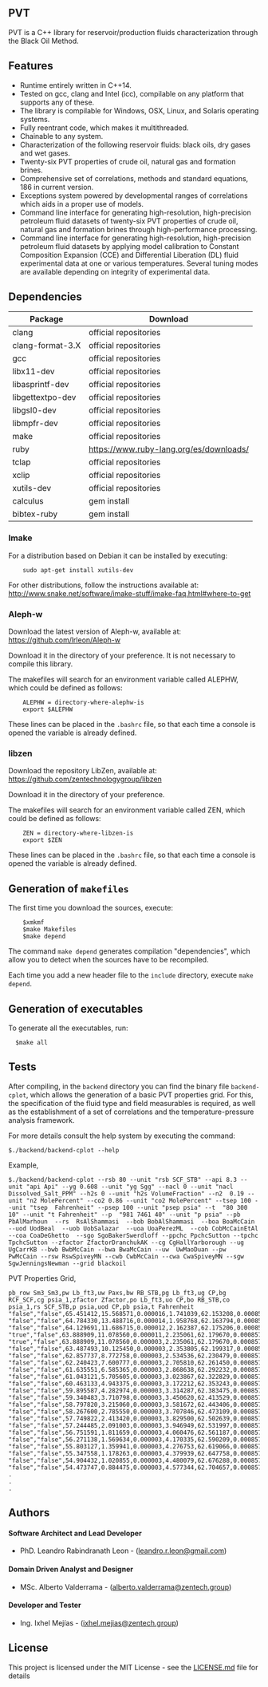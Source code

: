 ## PVT
PVT is a C++ library for reservoir/production fluids characterization through the Black Oil Method.

## Features
* Runtime entirely written in C++14.
* Tested on gcc, clang and Intel (icc), compilable on any platform that supports any of these.
* The library is compilable for Windows, OSX, Linux, and Solaris operating systems.
* Fully reentrant code, which makes it multithreaded.
* Chainable to any system.
* Characterization of the following reservoir fluids: black oils, dry gases and wet gases. 
* Twenty-six PVT properties of crude oil, natural gas and formation brines.
* Comprehensive set of correlations, methods and standard equations, 186 in current version.
* Exceptions system powered by developmental ranges of correlations which aids in a proper use of models.
* Command line interface for generating high-resolution, high-precision petroleum fluid datasets of twenty-six PVT properties of crude oil, natural gas and formation brines through high-performance processing.
* Command line interface for generating high-resolution, high-precision petroleum fluid datasets by applying model calibration to Constant  Composition Expansion (CCE) and Differential Liberation (DL) fluid experimental data at one or various temperatures. Several tuning modes are available depending on integrity of experimental data.



## Dependencies 

| Package |  Download |
| ------------- | ------------- |
| clang | official repositories |
| clang-format-3.X | official repositories |
| gcc |  official repositories |
| libx11-dev  | official repositories |
| libasprintf-dev |  official repositories |
| libgettextpo-dev  | official repositories |
| libgsl0-dev  | official repositories |
| libmpfr-dev  | official repositories |
| make | official repositories |
| ruby | https://www.ruby-lang.org/es/downloads/ |
| tclap | official repositories |
| xclip | official repositories |
| xutils-dev  | official repositories |
| calculus | gem install |
| bibtex-ruby | gem install |

### Imake

For a distribution based on Debian it can be installed by executing:
```
	sudo apt-get install xutils-dev
```
	
For other distributions, follow the instructions available at: http://www.snake.net/software/imake-stuff/imake-faq.html#where-to-get


### Aleph-w

Download the latest version of Aleph-w, available at: https://github.com/lrleon/Aleph-w

Download it in the directory of your preference. It is not necessary to compile this library. 

The makefiles will search for an environment variable called ALEPHW, which could be defined as follows:
```
	ALEPHW = directory-where-alephw-is
	export $ALEPHW
```
  
These lines can be placed in the `.bashrc` file, so that each time a console is opened the variable is already defined.

### libzen

Download the repository LibZen, available at: https://github.com/zentechnologygroup/libzen

Download it in the directory of your preference.

The makefiles will search for an environment variable called ZEN, which could be defined as follows:

```
	ZEN = directory-where-libzen-is
	export $ZEN
```
  
These lines can be placed in the `.bashrc` file, so that each time a console is opened the variable is already defined.


## Generation of `makefiles`

The first time you download the sources, execute:

```
	$xmkmf
	$make Makefiles
	$make depend
```

The command `make depend` generates compilation "dependencies", which allow you to detect when the sources have to be recompiled.

Each time you add a new header file to the `include` directory, execute `make depend`.

## Generation of executables

To generate all the executables, run:


```
  $make all
```


## Tests

After compiling, in the `backend` directory you can find the binary file `backend-cplot`, which allows the generation of a basic PVT properties grid. For this, the specification of the fluid type and field measurables is required, as well as the establishment of a set of correlations and the temperature-pressure analysis framework. 


For more details consult the help system by executing the command:
```
$./backend/backend-cplot --help
```

Example,
```
$./backend/backend-cplot --rsb 80 --unit "rsb SCF_STB" --api 8.3 --unit "api Api" --yg 0.608 --unit "yg Sgg" --nacl 0 --unit "nacl Dissolved_Salt_PPM" --h2s 0 --unit "h2s VolumeFraction" --n2  0.19 --unit "n2 MolePercent" --co2 0.86 --unit "co2 MolePercent" --tsep 100 --unit "tsep  Fahrenheit" --psep 100 --unit "psep psia" --t  "80 300 10" --unit "t Fahrenheit" --p  "981 7461 40" --unit "p psia" --pb  PbAlMarhoun  --rs  RsAlShammasi  --bob BobAlShammasi  --boa BoaMcCain  --uod UodBeal  --uob UobSalazar  --uoa UoaPerezML  --cob CobMcCainEtAl --coa CoaDeGhetto  --sgo SgoBakerSwerdloff --ppchc PpchcSutton --tpchc TpchcSutton --zfactor ZfactorDranchukAK --cg CgHallYarborough --ug UgCarrKB --bwb BwbMcCain --bwa BwaMcCain --uw  UwMaoDuan --pw  PwMcCain --rsw RswSpiveyMN --cwb CwbMcCain --cwa CwaSpiveyMN --sgw SgwJenningsNewman --grid blackoil   
```
PVT Properties Grid,

```
pb_row Sm3_Sm3,pw Lb_ft3,uw Paxs,bw RB_STB,pg Lb_ft3,ug CP,bg RCF_SCF,cg psia_1,zfactor Zfactor,po Lb_ft3,uo CP,bo RB_STB,co psia_1,rs SCF_STB,p psia,uod CP,pb psia,t Fahrenheit
"false","false",65.451412,15.568571,0.000016,1.741039,62.153208,0.000857,1.003456,3.412440,0.012560,0.013604,0.001142,0.874466,61.680502,9614.734060,1.033326,0.000123,77.969343,981.000000,1132853.078396,1375.228097,80.000000
"false","false",64.784330,13.488716,0.000014,1.958768,62.163794,0.000857,1.003285,4.074542,0.013143,0.011394,0.000987,0.856410,61.658756,8108.359538,1.033962,0.000098,80.000000,1147.153846,1132853.078396,1375.228097,80.000000
"false","false",64.129691,11.686715,0.000012,2.162387,62.175206,0.000857,1.003101,4.755778,0.013737,0.009761,0.000867,0.840009,61.658756,6867.098854,1.033962,0.000081,80.000000,1313.307692,1132853.078396,1375.228097,80.000000
"true","false",63.888909,11.078560,0.000011,2.235061,62.179670,0.000857,1.003029,5.013585,0.013961,0.009260,0.000829,0.834383,61.658756,6454.782447,1.033962,0.000076,80.000000,1375.228097,1132853.078396,1375.228097,80.000000
"true","false",63.888909,11.078560,0.000003,2.235061,62.179670,0.000857,1.003029,,,,,,61.658756,6454.782447,1.033962,0.000000,80.000000,1375.228097,1132853.078396,1375.228097,80.000000
"false","false",63.487493,10.125450,0.000003,2.353805,62.199317,0.000857,1.002712,,,,,,61.658756,6668.801460,1.033962,0.000000,80.000000,1479.461538,1132853.078396,1375.228097,80.000000
"false","false",62.857737,8.772758,0.000003,2.534536,62.230479,0.000857,1.002210,,,,,,61.658756,7009.959552,1.033962,0.000000,80.000000,1645.615385,1132853.078396,1375.228097,80.000000
"false","false",62.240423,7.600777,0.000003,2.705810,62.261450,0.000857,1.001711,,,,,,61.658756,7351.117644,1.033962,0.000000,80.000000,1811.769231,1132853.078396,1375.228097,80.000000
"false","false",61.635551,6.585365,0.000003,2.868638,62.292232,0.000857,1.001216,,,,,,61.658756,7692.275737,1.033962,0.000000,80.000000,1977.923077,1132853.078396,1375.228097,80.000000
"false","false",61.043121,5.705605,0.000003,3.023867,62.322829,0.000857,1.000725,,,,,,61.658756,8033.433829,1.033962,0.000000,80.000000,2144.076923,1132853.078396,1375.228097,80.000000
"false","false",60.463133,4.943375,0.000003,3.172212,62.353243,0.000857,1.000237,,,,,,61.658756,8374.591921,1.033962,0.000000,80.000000,2310.230769,1132853.078396,1375.228097,80.000000
"false","false",59.895587,4.282974,0.000003,3.314287,62.383475,0.000857,0.999752,,,,,,61.658756,8715.750014,1.033962,0.000000,80.000000,2476.384615,1132853.078396,1375.228097,80.000000
"false","false",59.340483,3.710798,0.000003,3.450620,62.413529,0.000857,0.999271,,,,,,61.658756,9056.908106,1.033962,0.000000,80.000000,2642.538462,1132853.078396,1375.228097,80.000000
"false","false",58.797820,3.215060,0.000003,3.581672,62.443406,0.000857,0.998792,,,,,,61.658756,9398.066198,1.033962,0.000000,80.000000,2808.692308,1132853.078396,1375.228097,80.000000
"false","false",58.267600,2.785550,0.000003,3.707846,62.473109,0.000857,0.998318,,,,,,61.658756,9739.224290,1.033962,0.000000,80.000000,2974.846154,1132853.078396,1375.228097,80.000000
"false","false",57.749822,2.413420,0.000003,3.829500,62.502639,0.000857,0.997846,,,,,,61.658756,10080.382383,1.033962,0.000000,80.000000,3141.000000,1132853.078396,1375.228097,80.000000
"false","false",57.244485,2.091003,0.000003,3.946949,62.531997,0.000857,0.997377,,,,,,61.658756,10421.540475,1.033962,0.000000,80.000000,3307.153846,1132853.078396,1375.228097,80.000000
"false","false",56.751591,1.811659,0.000003,4.060476,62.561187,0.000857,0.996912,,,,,,61.658756,10762.698567,1.033962,0.000000,80.000000,3473.307692,1132853.078396,1375.228097,80.000000
"false","false",56.271138,1.569634,0.000003,4.170335,62.590209,0.000857,0.996450,,,,,,61.658756,11103.856660,1.033962,0.000000,80.000000,3639.461538,1132853.078396,1375.228097,80.000000
"false","false",55.803127,1.359941,0.000003,4.276753,62.619066,0.000857,0.995991,,,,,,61.658756,11445.014752,1.033962,0.000000,80.000000,3805.615385,1132853.078396,1375.228097,80.000000
"false","false",55.347558,1.178263,0.000003,4.379939,62.647758,0.000857,0.995534,,,,,,61.658756,11786.172844,1.033962,0.000000,80.000000,3971.769231,1132853.078396,1375.228097,80.000000
"false","false",54.904432,1.020855,0.000003,4.480079,62.676288,0.000857,0.995081,,,,,,61.658756,12127.330937,1.033962,0.000000,80.000000,4137.923077,1132853.078396,1375.228097,80.000000
"false","false",54.473747,0.884475,0.000003,4.577344,62.704657,0.000857,0.994631,,,,,,61.658756,12468.489029,1.033962,0.000000,80.000000,4304.076923,1132853.078396,1375.228097,80.000000
.
.
.
```


## Authors

####  Software Architect and Lead Developer
* PhD. Leandro Rabindranath Leon - (leandro.r.leon@gmail.com)

#### Domain Driven Analyst and  Designer
* MSc. Alberto Valderrama - (alberto.valderrama@zentech.group)

#### Developer and Tester
* Ing. Ixhel Mejías -  (ixhel.mejias@zentech.group)


## License

This project is licensed under the MIT License - see the [LICENSE.md](LICENSE.md) file for details

